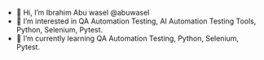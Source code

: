 - 👋 Hi, I’m Ibrahim Abu wasel @abuwasel
- 👀 I’m interested in QA Automation Testing, AI Automation Testing Tools, Python, Selenium, Pytest.
- 🌱 I’m currently learning QA Automation Testing, Python, Selenium, Pytest.

<!---
abuwasel/abuwasel is a ✨ special ✨ repository because its `README.md` (this file) appears on your GitHub profile.
You can click the Preview link to take a look at your changes.
--->
